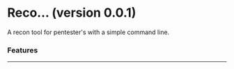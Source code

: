 # Reco... (version 0.0.1)
A recon tool for pentester's with a simple command line.
### Features
--------------------------------------------------------------------

